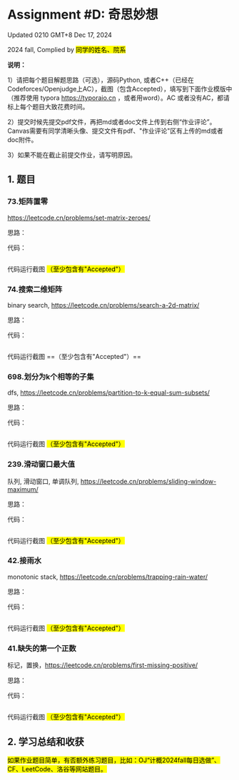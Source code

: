 # Assignment #D: 奇思妙想 

Updated 0210 GMT+8 Dec 17, 2024

2024 fall, Complied by <mark>同学的姓名、院系</mark>



**说明：**

1）请把每个题目解题思路（可选），源码Python, 或者C++（已经在Codeforces/Openjudge上AC），截图（包含Accepted），填写到下面作业模版中（推荐使用 typora https://typoraio.cn ，或者用word）。AC 或者没有AC，都请标上每个题目大致花费时间。

2）提交时候先提交pdf文件，再把md或者doc文件上传到右侧“作业评论”。Canvas需要有同学清晰头像、提交文件有pdf、"作业评论"区有上传的md或者doc附件。

3）如果不能在截止前提交作业，请写明原因。



## 1. 题目

### 73.矩阵置零

https://leetcode.cn/problems/set-matrix-zeroes/

思路：



代码：

```python

```



代码运行截图 <mark>（至少包含有"Accepted"）</mark>





### 74.搜索二维矩阵

binary search, https://leetcode.cn/problems/search-a-2d-matrix/

思路：



代码：

```python

```



代码运行截图 ==（至少包含有"Accepted"）==





### 698.划分为k个相等的子集

dfs, https://leetcode.cn/problems/partition-to-k-equal-sum-subsets/

思路：



代码：

```python

```



代码运行截图 <mark>（至少包含有"Accepted"）</mark>





### 239.滑动窗口最大值

队列, 滑动窗口, 单调队列, https://leetcode.cn/problems/sliding-window-maximum/

思路：



代码：

```python

```



代码运行截图 <mark>（至少包含有"Accepted"）</mark>





### 42.接雨水

monotonic stack, https://leetcode.cn/problems/trapping-rain-water/

思路：



代码：

```python

```



代码运行截图 <mark>（至少包含有"Accepted"）</mark>





### 41.缺失的第一个正数

标记，置换，https://leetcode.cn/problems/first-missing-positive/

思路：



代码：

```python

```



代码运行截图 <mark>（至少包含有"Accepted"）</mark>





## 2. 学习总结和收获

<mark>如果作业题目简单，有否额外练习题目，比如：OJ“计概2024fall每日选做”、CF、LeetCode、洛谷等网站题目。</mark>





